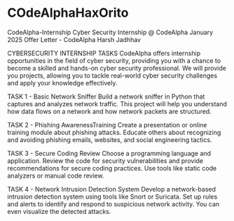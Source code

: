 # COdeAlphaHaxOrito
CodeAlpha-Internship
Cyber Security Internship @ CodeAlpha January 2025
Offer Letter - CodeAlpha Harsh Jadhhav

CYBERSECURITY INTERNSHIP TASKS
CodeAlpha offers internship opportunities in the field of cyber security, providing you with a chance to become a skilled and hands-on cyber security professional.
We will provide you projects, allowing you to tackle real-world cyber security challenges and apply your knowledge effectively.

TASK 1 - Basic Network Sniffer
Build a network sniffer in Python that captures and analyzes network traffic.
This project will help you understand how data flows on a network and how network packets are structured.

TASK 2 - Phishing AwarenessTraining
Create a presentation or online training module about phishing attacks.
Educate others about recognizing and avoiding phishing emails, websites, and social engineering tactics.

TASK 3 - Secure Coding Review
Choose a programming language and application. Review the code for security vulnerabilities and provide recommendations for secure coding practices.
Use tools like static code analyzers or manual code review.

TASK 4 - Network Intrusion Detection System
Develop a network-based intrusion detection system using tools like Snort or Suricata.
Set up rules and alerts to identify and respond to suspicious network activity. You can even visualize the detected attacks.
